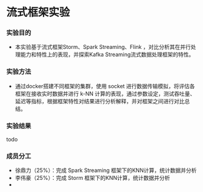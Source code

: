 # 流式框架实验

### 实验目的
 * 本实验基于流式框架Storm、Spark Streaming、Flink ，对比分析其在并行处理能力和特性上的表现，并探索Kafka Streaming流式数据处理框架的特性。

### 实验方法
 * 通过docker搭建不同框架的集群，使用 socket 进行数据传输模拟，将评估各框架在接收实时数据并进行 k-NN 计算的表现，通过参数设定，测试吞吐量、延迟等指标，根据框架特性对结果进行分析解释，并对框架之间进行对比总结。

### 实验结果
todo
   

### 成员分工
  * 徐鼎力（25%）：完成 Spark Streaming 框架下的KNN计算，统计数据并分析
  * 李伟豪（25%）：完成 Storm 框架下的KNN计算，统计数据并分析
  * 
  
  
